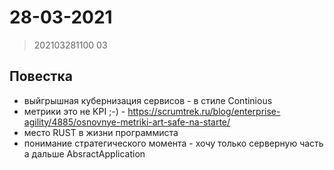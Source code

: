 # 28-03-2021

> 202103281100
03

## Повестка

* выйгрышная кубернизация сервисов - в стиле Continious
* метрики это не KPI ;-) - https://scrumtrek.ru/blog/enterprise-agility/4885/osnovnye-metriki-art-safe-na-starte/
* место RUST в жизни программиста
* понимание стратегического момента - хочу только серверную часть а дальше AbsractApplication
